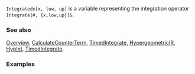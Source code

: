 `Integratedx[x, low, up]` is a variable representing the integration operator `Integrate[#, {x,low,up}]&`.

### See also

[Overview](Extra/FeynCalc.md), [CalculateCounterTerm](CalculateCounterTerm.md), [TimedIntegrate](TimedIntegrate.md), [HypergeometricIR](HypergeometricIR.md), [HypInt](HypInt.md), [TimedIntegrate](TimedIntegrate.md).

### Examples